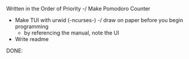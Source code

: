 Written in the Order of Priority
-/ Make Pomodoro Counter
- Make TUI with urwid (-ncurses-)
    -/ draw on paper before you begin programming
    - by referencing the manual, note the UI
- Write readme 

DONE:

